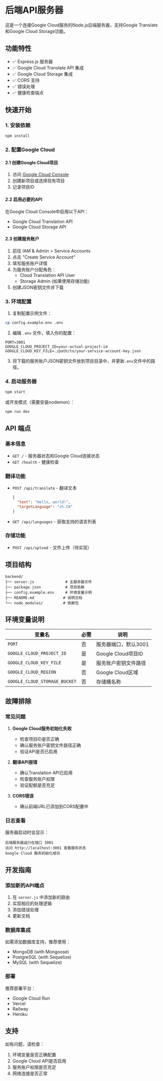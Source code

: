 # 后端API服务器

这是一个连接Google Cloud服务的Node.js后端服务器，支持Google Translate和Google Cloud Storage功能。

## 功能特性

- ✅ Express.js 服务器
- ✅ Google Cloud Translate API 集成
- ✅ Google Cloud Storage 集成
- ✅ CORS 支持
- ✅ 错误处理
- ✅ 健康检查端点

## 快速开始

### 1. 安装依赖

```bash
npm install
```

### 2. 配置Google Cloud

#### 2.1 创建Google Cloud项目
1. 访问 [Google Cloud Console](https://console.cloud.google.com/)
2. 创建新项目或选择现有项目
3. 记录项目ID

#### 2.2 启用必要的API
在Google Cloud Console中启用以下API：
- Google Cloud Translation API
- Google Cloud Storage API

#### 2.3 创建服务账户
1. 前往 IAM & Admin > Service Accounts
2. 点击 "Create Service Account"
3. 填写服务账户详情
4. 为服务账户分配角色：
   - Cloud Translation API User
   - Storage Admin (如果使用存储功能)
5. 创建JSON密钥文件并下载

### 3. 环境配置

1. 复制配置示例文件：
```bash
cp config.example.env .env
```

2. 编辑 `.env` 文件，填入你的配置：
```env
PORT=3001
GOOGLE_CLOUD_PROJECT_ID=your-actual-project-id
GOOGLE_CLOUD_KEY_FILE=./path/to/your-service-account-key.json
```

3. 将下载的服务账户JSON密钥文件放到项目目录中，并更新`.env`文件中的路径。

### 4. 启动服务器

```bash
npm start
```

或开发模式（需要安装nodemon）：
```bash
npm run dev
```

## API 端点

### 基本信息
- `GET /` - 服务器状态和Google Cloud连接状态
- `GET /health` - 健康检查

### 翻译功能
- `POST /api/translate` - 翻译文本
  ```json
  {
    "text": "Hello, world!",
    "targetLanguage": "zh-CN"
  }
  ```

- `GET /api/languages` - 获取支持的语言列表

### 存储功能
- `POST /api/upload` - 文件上传（待实现）

## 项目结构

```
backend/
├── server.js              # 主服务器文件
├── package.json           # 项目依赖
├── config.example.env     # 环境变量示例
├── README.md             # 说明文档
└── node_modules/         # 依赖包
```

## 环境变量说明

| 变量名 | 必需 | 说明 |
|--------|------|------|
| `PORT` | 否 | 服务器端口，默认3001 |
| `GOOGLE_CLOUD_PROJECT_ID` | 是 | Google Cloud项目ID |
| `GOOGLE_CLOUD_KEY_FILE` | 是 | 服务账户密钥文件路径 |
| `GOOGLE_CLOUD_REGION` | 否 | Google Cloud区域 |
| `GOOGLE_CLOUD_STORAGE_BUCKET` | 否 | 存储桶名称 |

## 故障排除

### 常见问题

1. **Google Cloud服务初始化失败**
   - 检查项目ID是否正确
   - 确认服务账户密钥文件路径正确
   - 验证API是否已启用

2. **翻译API报错**
   - 确认Translation API已启用
   - 检查服务账户权限
   - 验证配额是否充足

3. **CORS错误**
   - 确认前端URL已添加到CORS配置中

### 日志查看

服务器启动时会显示：
```
后端服务器运行在端口 3001
访问 http://localhost:3001 查看服务状态
Google Cloud 服务初始化成功
```

## 开发指南

### 添加新的API端点

1. 在 `server.js` 中添加新的路由
2. 实现相应的处理逻辑
3. 添加错误处理
4. 更新文档

### 数据库集成

如需添加数据库支持，推荐使用：
- MongoDB (with Mongoose)
- PostgreSQL (with Sequelize)
- MySQL (with Sequelize)

### 部署

推荐部署平台：
- Google Cloud Run
- Vercel
- Railway
- Heroku

## 支持

如有问题，请检查：
1. 环境变量是否正确配置
2. Google Cloud API是否启用
3. 服务账户权限是否充足
4. 网络连接是否正常 